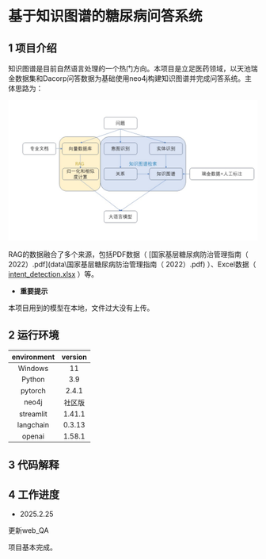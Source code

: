 # 基于知识图谱的糖尿病问答系统

## 1 项目介绍

知识图谱是目前自然语言处理的一个热门方向。本项目是立足医药领域，以天池瑞金数据集和Dacorp问答数据为基础使用neo4j构建知识图谱并完成问答系统。主体思路为：

![version2](img/version2.jpg)

RAG的数据融合了多个来源，包括PDF数据（ [国家基层糖尿病防治管理指南（ 2022）.pdf](data\国家基层糖尿病防治管理指南（ 2022）.pdf) ）、Excel数据（ [intent_detection.xlsx](data\intent_detection.xlsx) ）等。



- **重要提示**

本项目用到的模型在本地，文件过大没有上传。

## 2 运行环境

| environment | version |
| :---------: | :-----: |
|   Windows   |   11    |
|   Python    |   3.9   |
|   pytorch   |  2.4.1  |
|    neo4j    | 社区版  |
|  streamlit  | 1.41.1  |
|  langchain  | 0.3.13  |
|   openai    | 1.58.1  |

 

## 3 代码解释





## 4 工作进度

- 2025.2.25

更新web_QA

项目基本完成。

